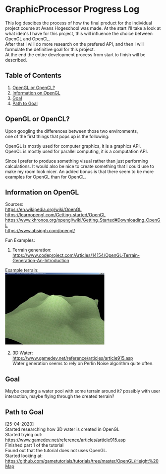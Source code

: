 <h1> GraphicProcessor Progress Log </h1>

This log descibes the process of how the final product for the individual project course at Avans Hogeschool was made.
At the start I'll take a look at what idea's I have for this project, this will influence the choice between OpenGL and OpenCL. <br>
After that I will do more research on the prefered API, and then I will formulate the definitive goal for this project.<br>
At the end the entire development process from start to finish will be described.

<h2> Table of Contents </h2>

1. [OpenGL or OpenCL?](#GLCL)
3. [Information on OpenGL ](#GL)
4. [Goal](#Goal)
5. [Path to Goal ](#PtG)

<a name="GLCL"></a>
## OpenGL or OpenCL?

Upon googling the differences between those two environments, <br>
one of the first things that pops up is the following: <br>

OpenGL is mostly used for computer graphics, it is a graphics API. <br>
OpenCL is mostly used for parallel computing, it is a computation API. <br>

Since I prefer to produce something visual rather than just performing calculations.
It would also be nice to create something that I could use to make my room look nicer.
An added bonus is that there seem to be more examples for OpenGL than for OpenCL.

<a name="GL"></a>
## Information on OpenGL

Sources: <br>
https://en.wikipedia.org/wiki/OpenGL <br>
https://learnopengl.com/Getting-started/OpenGL <br>
https://www.khronos.org/opengl/wiki/Getting_Started#Downloading_OpenGL <br>
https://www.absingh.com/opengl/

Fun Examples: <br>

1. Terrain generation: https://www.codeproject.com/Articles/14154/OpenGL-Terrain-Generation-An-Introduction <br>

Example terrain: <br>
![Simple terrain](/Images/SimpleTerrain.jpg)

2. 3D Water: <br>
   https://www.gamedev.net/reference/articles/article915.asp <br>
   Water generation seems to rely on Perlin Noise algorithm quite often.


<a name="Goal"></a>
## Goal

Maybe creating a water pool with some terrain around it? possibly with user interaction, maybe flying through the created terrain?

<a name="PtG"></a>
## Path to Goal

[25-04-2020] <br>
Started researching how 3D water is created in OpenGL <br>
Started trying out: https://www.gamedev.net/reference/articles/article915.asp <br>
Finished part 1 of the tutorial <br>
Found out that the tutorial does not uses OpenGL. <br>
Started looking at: https://github.com/gametutorials/tutorials/tree/master/OpenGL/Height%20Map
